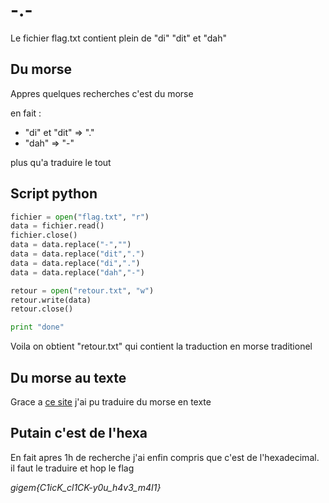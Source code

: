 # -.-

Le fichier flag.txt contient plein de "di" "dit" et "dah"

## Du morse

Appres quelques recherches c'est du morse

en fait : 

* "di" et "dit" => "."
* "dah"		=> "-"

plus qu'a traduire le tout

## Script python

```Python
fichier = open("flag.txt", "r")
data = fichier.read()
fichier.close()
data = data.replace("-","")
data = data.replace("dit",".")
data = data.replace("di",".")
data = data.replace("dah","-")

retour = open("retour.txt", "w")
retour.write(data)
retour.close()

print "done"
```

Voila on obtient "retour.txt" qui contient la traduction en morse traditionel

## Du morse au texte

Grace a [ce site](http://www.unit-conversion.info/texttools/morse-code/) j'ai
pu traduire du morse en texte

## Putain c'est de l'hexa

En fait apres 1h de recherche j'ai enfin compris que c'est de l'hexadecimal.
il faut le traduire et hop le flag

*gigem{C1icK_cl1CK-y0u_h4v3_m4I1}*
